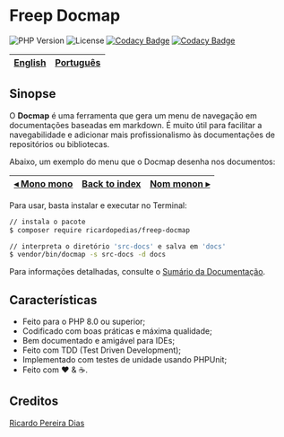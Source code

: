 # Freep Docmap

![PHP Version](https://img.shields.io/badge/php-%5E8.0-blue)
![License](https://img.shields.io/badge/license-MIT-blue)
[![Codacy Badge](https://app.codacy.com/project/badge/Coverage/5a911e53f0cc421282d847d323f50203)](https://www.codacy.com/gh/ricardopedias/freep-console/dashboard?utm_source=github.com&utm_medium=referral&utm_content=ricardopedias/freep-console&utm_campaign=Badge_Coverage)
[![Codacy Badge](https://app.codacy.com/project/badge/Grade/5a911e53f0cc421282d847d323f50203)](https://www.codacy.com/gh/ricardopedias/freep-console/dashboard?utm_source=github.com&amp;utm_medium=referral&amp;utm_content=ricardopedias/freep-console&amp;utm_campaign=Badge_Grade)

[English](../../readme.md) | [Português](leiame.md)
-- | --

## Sinopse

O **Docmap** é uma ferramenta que gera um menu de navegação em documentações baseadas em markdown. É muito útil para facilitar a navegabilidade e adicionar mais profissionalismo às documentações de repositórios ou bibliotecas.

Abaixo, um exemplo do menu que o Docmap desenha nos documentos:

[◂ Mono mono](leiame.md) | [Back to index](leiame.md) | [Nom monon ▸](leiame.md)
-- | -- | --

Para usar, basta instalar e executar no Terminal:

```bash
// instala o pacote
$ composer require ricardopedias/freep-docmap

// interpreta o diretório 'src-docs' e salva em 'docs'
$ vendor/bin/docmap -s src-docs -d docs
```

Para informações detalhadas, consulte o [Sumário da Documentação](indice.md).

## Características

- Feito para o PHP 8.0 ou superior;
- Codificado com boas práticas e máxima qualidade;
- Bem documentado e amigável para IDEs;
- Feito com TDD (Test Driven Development);
- Implementado com testes de unidade usando PHPUnit;
- Feito com :heart: &amp; :coffee:.

## Creditos

[Ricardo Pereira Dias](https://www.ricardopedias.com.br)
